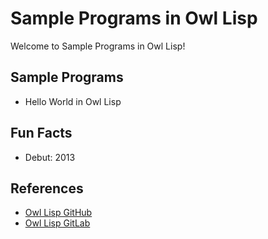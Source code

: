 # Sample Programs in Owl Lisp

Welcome to Sample Programs in Owl Lisp!

## Sample Programs

- Hello World in Owl Lisp

## Fun Facts

- Debut: 2013

## References

- [Owl Lisp GitHub](https://github.com/aoh/owl-lisp)
- [Owl Lisp GitLab](https://gitlab.com/owl-lisp/owl)
